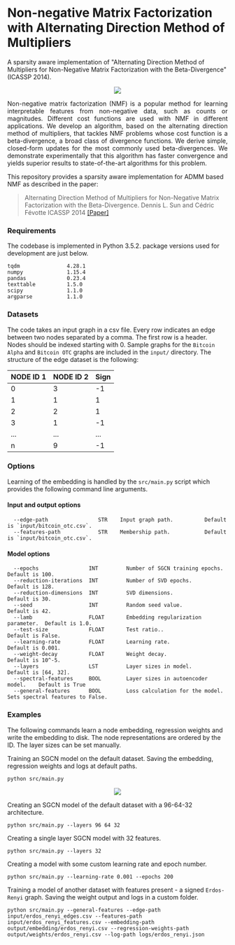 Non-negative Matrix Factorization with Alternating Direction Method of Multipliers
============================================
A sparsity aware implementation of "Alternating Direction Method of Multipliers for Non-Negative Matrix Factorization with the Beta-Divergence"  (ICASSP 2014).

<div style="text-align:center"><img src ="sgcn.jpg" ,width=600/></div>
<p align="justify">
Non-negative matrix factorization (NMF) is a popular method for learning interpretable features from non-negative data, such as counts or magnitudes. Different cost functions are used with NMF in different applications. We develop an algorithm, based on the alternating direction method of multipliers, that tackles NMF problems whose cost function is a beta-divergence, a broad class of divergence functions. We derive simple, closed-form updates for the most commonly used beta-divergences. We demonstrate experimentally that this algorithm has faster convergence and yields superior results to state-of-the-art algorithms for this problem.</p>

This repository provides a sparsity aware implementation for ADMM based NMF as described in the paper:

> Alternating Direction Method of Multipliers for Non-Negative Matrix Factorization with the Beta-Divergence.
> Dennis L. Sun and Cédric Févotte 
> ICASSP 2014
> [[Paper]](http://statweb.stanford.edu/~dlsun/papers/nmf_admm.pdf)


### Requirements

The codebase is implemented in Python 3.5.2. package versions used for development are just below.
```
tqdm               4.28.1
numpy              1.15.4
pandas             0.23.4
texttable          1.5.0
scipy              1.1.0
argparse           1.1.0
```
### Datasets

The code takes an input graph in a csv file. Every row indicates an edge between two nodes separated by a comma. The first row is a header. Nodes should be indexed starting with 0. Sample graphs for the `Bitcoin Alpha`  and `Bitcoin OTC` graphs are included in the  `input/` directory. The structure of the edge dataset is the following:

| **NODE ID 1**| **NODE ID 2** | **Sign** | 
| --- | --- | --- |
| 0 | 3 |-1 |
| 1 | 1 |1 |
| 2 | 2 |1 |
| 3 | 1 |-1 |
| ... | ... |... |
| n | 9 |-1 |

### Options

Learning of the embedding is handled by the `src/main.py` script which provides the following command line arguments.

#### Input and output options

```
  --edge-path                STR    Input graph path.          Default is `input/bitcoin_otc.csv`.
  --features-path            STR    Membership path.           Default is `input/bitcoin_otc.csv`.  
```

#### Model options

```
  --epochs                INT         Number of SGCN training epochs.      Default is 100. 
  --reduction-iterations  INT         Number of SVD epochs.                Default is 128.
  --reduction-dimensions  INT         SVD dimensions.                      Default is 30.
  --seed                  INT         Random seed value.                   Default is 42.
  --lamb                  FLOAT       Embedding regularization parameter.  Default is 1.0.
  --test-size             FLOAT       Test ratio..                         Default is False.  
  --learning-rate         FLOAT       Learning rate.                       Default is 0.001.  
  --weight-decay          FLOAT       Weight decay.                        Default is 10^-5. 
  --layers                LST         Layer sizes in model.                Default is [64, 32].
  --spectral-features     BOOL        Layer sizes in autoencoder model.    Default is True
  --general-features      BOOL        Loss calculation for the model.      Sets spectral features to False.  
```

### Examples

The following commands learn a node embedding, regression weights and write the embedding to disk. The node representations are ordered by the ID. The layer sizes can be set manually.

Training an SGCN model on the default dataset. Saving the embedding, regression weights and logs at default paths.
```
python src/main.py
```
<p align="center">
<img style="float: center;" src="sgcn_run_example.jpg">
</p>

Creating an SGCN model of the default dataset with a 96-64-32 architecture.
```
python src/main.py --layers 96 64 32
```
Creating a single layer SGCN model with 32 features.
```
python src/main.py --layers 32
```
Creating a model with some custom learning rate and epoch number.
```
python src/main.py --learning-rate 0.001 --epochs 200
```
Training a model of another dataset with features present - a signed `Erdos-Renyi` graph. Saving the weight output and logs in a custom folder.
```
python src/main.py --general-features --edge-path input/erdos_renyi_edges.csv --features-path input/erdos_renyi_features.csv --embedding-path output/embedding/erdos_renyi.csv --regression-weights-path output/weights/erdos_renyi.csv --log-path logs/erdos_renyi.json
```
